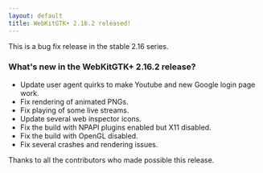 ```yaml
---
layout: default
title: WebKitGTK+ 2.16.2 released!
---
```


This is a bug fix release in the stable 2.16 series.

### What's new in the WebKitGTK+ 2.16.2 release?

 - Update user agent quirks to make Youtube and new Google login page work.
 - Fix rendering of animated PNGs.
 - Fix playing of some live streams.
 - Update several web inspector icons.
 - Fix the build with NPAPI plugins enabled but X11 disabled.
 - Fix the build with OpenGL disabled.
 - Fix several crashes and rendering issues.

Thanks to all the contributors who made possible this release.
